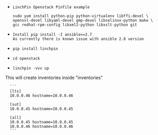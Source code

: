 *     LinchPin Openstack Pinfile example

      sudo yum install python-pip python-virtualenv libffi-devel \
      openssl-devel libyaml-devel gmp-devel libselinux-python make \
      gcc redhat-rpm-config libxml2-python libxslt-python git
      
*     Install pip install -I ansible==2.7
      As currently there is known issue with ansible 2.8 version

*     pip install linchpin

*     cd openstack

*     linchpin -vvv up


This will create inventories inside "inventories"
      
 
      ```
      [lts]
      10.0.0.46 hostname=10.0.0.46

      [sut]
      10.0.0.45 hostname=10.0.0.45

      [all]
      10.0.0.45 hostname=10.0.0.45
      10.0.0.46 hostname=10.0.0.46
      ```
